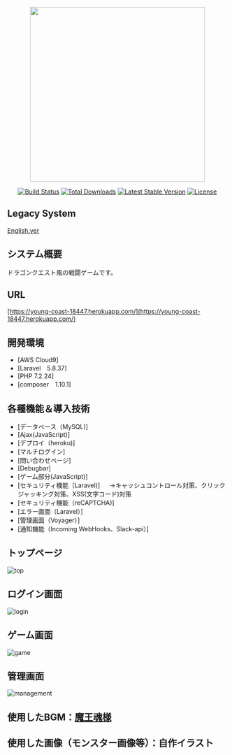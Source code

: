 <p align="center"><img src="https://res.cloudinary.com/dtfbvvkyp/image/upload/v1566331377/laravel-logolockup-cmyk-red.svg" width="400"></p>

<p align="center">
<a href="https://travis-ci.org/laravel/framework"><img src="https://travis-ci.org/laravel/framework.svg" alt="Build Status"></a>
<a href="https://packagist.org/packages/laravel/framework"><img src="https://poser.pugx.org/laravel/framework/d/total.svg" alt="Total Downloads"></a>
<a href="https://packagist.org/packages/laravel/framework"><img src="https://poser.pugx.org/laravel/framework/v/stable.svg" alt="Latest Stable Version"></a>
<a href="https://packagist.org/packages/laravel/framework"><img src="https://poser.pugx.org/laravel/framework/license.svg" alt="License"></a>
</p>

## Legacy System

[English.ver](https://github.com/okureiman/game/blob/master/readme_en.md)

## システム概要

ドラゴンクエスト風の戦闘ゲームです。

## URL

[https://young-coast-18447.herokuapp.com/](https://young-coast-18447.herokuapp.com/)

## 開発環境

- [AWS Cloud9]
- [Laravel　5.8.37]
- [PHP  7.2.24]
- [composer　1.10.1]
## 各種機能＆導入技術

- [データベース（MySQL)]
- [Ajax(JavaScript)]
- [デプロイ（heroku)]
- [マルチログイン]
- [問い合わせページ]
- [Debugbar]
- [ゲーム部分(JavaScript)]
- [セキュリティ機能（Laravel)]
　 →キャッシュコントロール対策、クリックジャッキング対策、XSS(文字コード)対策
- [セキュリティ機能（reCAPTCHA)]
- [エラー画面（Laravel）]
- [管理画面（Voyager）]
- [通知機能（Incoming WebHooks、Slack-api）]


## トップページ

![top](https://user-images.githubusercontent.com/60533591/85917100-58a27800-b892-11ea-8816-83c4a2d56474.png)


## ログイン画面

![login]()

## ゲーム画面

![game]()

## 管理画面

![management](https://user-images.githubusercontent.com/60533591/86088145-b926f480-bae0-11ea-9516-0345407cbefa.png)

## 使用したBGM：[魔王魂様](https://maoudamashii.jokersounds.com/)
## 使用した画像（モンスター画像等）：自作イラスト

<!--aaaaaa-->